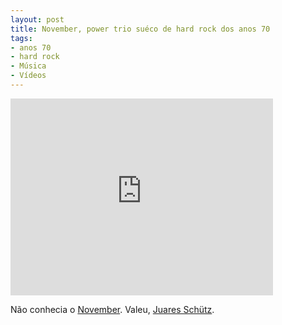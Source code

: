 ```yaml
---
layout: post
title: November, power trio suéco de hard rock dos anos 70
tags:
- anos 70
- hard rock
- Música
- Vídeos
---
```


<iframe width="420" height="315" src="http://www.youtube.com/embed/2CHL4sgKF1o" frameborder="0" allowfullscreen></iframe>

Não conhecia o [November](http://en.wikipedia.org/wiki/November_%28band%29). Valeu, [Juares Schütz](https://www.facebook.com/juares.schutz).